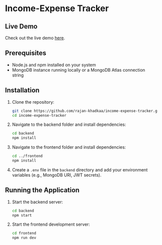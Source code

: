# Income-Expense Tracker

## Live Demo

Check out the live demo [here](https://income-expense-haql.onrender.com).

## Prerequisites

- Node.js and npm installed on your system
- MongoDB instance running locally or a MongoDB Atlas connection string

## Installation

1. Clone the repository:
   ```bash
   git clone https://github.com/rajan-khadkaa/income-expense-tracker.git
   cd income-expense-tracker
   ```
2. Navigate to the backend folder and install dependencies:
   ```bash
   cd backend
   npm install
   ```
3. Navigate to the frontend folder and install dependencies:
   ```bash
   cd ../frontend
   npm install
   ```
4. Create a `.env` file in the `backend` directory and add your environment variables (e.g., MongoDB URI, JWT secrets).

## Running the Application

1. Start the backend server:
   ```bash
   cd backend
   npm start
   ```
2. Start the frontend development server:
   ```bash
   cd frontend
   npm run dev
   ```
